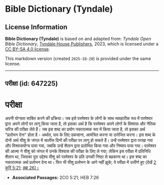 # Bible Dictionary (Tyndale)

## License Information

**Bible Dictionary (Tyndale)** is based on and adapted from: _Tyndale Open Bible Dictionary_, [Tyndale House Publishers](https://tyndaleopenresources.com/), 2023, which is licensed under a [CC BY-SA 4.0 license](https://creativecommons.org/licenses/by-sa/4.0/legalcode.en).

This markdown version (created `2025-10-20`) is provided under the same license.



--------------------------------

## परीक्षा (id: 647225)

परीक्षा
=======

अपनी योग्यता साबित करने की प्रक्रिया। जब इसे परमेश्वर के लोगों के साथ व्यवहारीक रूप में परमेश्वर द्वारा अपने लोगों पर लागू किया जाता है, तो इसका अर्थ है कि परमेश्वर अपने लोगों के विश्वास और नैतिक चरित्र की परीक्षा लेते हैं। जब इस शब्द का प्रयोग नकारात्मक रूप में किया जाता है, तो इसका अर्थ "प्रलोभन देना" होता है \- अर्थात, पाप के लिए उकसाना, आमंत्रित करना या उत्तेजित करना। इस शब्द के दोनों अर्थ यीशु के जंगल में चालीस दिनों की परीक्षा पर लागू हो सकते हैं। उन्हें परमेश्वर द्वारा परखा गया और विश्वासयोग्य पाया गया, जबकि उन्हें शैतान द्वारा प्रलोभित किया गया और निष्पाप पाया गया। परमेश्वर की आत्मा ने यीशु को जंगल में उनके विश्वास की परीक्षा के लिए ले गया; लेकिन इस परीक्षा में प्रतिनिधि शैतान था, जिसका पूरा उद्देश्य यीशु को परमेश्वर के प्रति उनकी निष्ठा से बहकाना था। इस शब्द का नकारात्मक अर्थ प्रलोभन देना था। फिर भी यीशु प्रलोभन के आगे नहीं झुके; वे परीक्षा में उत्तीर्ण हुए (देखें [2 कुरि 5:21](https://ref.ly/2Cor5:21); [इब्रा 26\)।](https://ref.ly/Heb7:26)

* **Associated Passages:** 2CO 5:21; HEB 7:26

